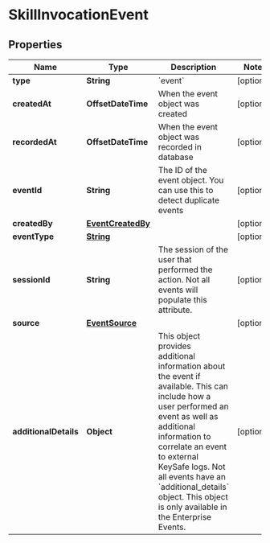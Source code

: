 

# SkillInvocationEvent


## Properties

| Name | Type | Description | Notes |
|------------ | ------------- | ------------- | -------------|
|**type** | **String** | &#x60;event&#x60; |  [optional] |
|**createdAt** | **OffsetDateTime** | When the event object was created |  [optional] |
|**recordedAt** | **OffsetDateTime** | When the event object was recorded in database |  [optional] |
|**eventId** | **String** | The ID of the event object. You can use this to detect duplicate events |  [optional] |
|**createdBy** | [**EventCreatedBy**](EventCreatedBy.md) |  |  [optional] |
|**eventType** | [**String**](String.md) |  |  [optional] |
|**sessionId** | **String** | The session of the user that performed the action. Not all events will populate this attribute. |  [optional] |
|**source** | [**EventSource**](EventSource.md) |  |  [optional] |
|**additionalDetails** | **Object** | This object provides additional information about the event if available.  This can include how a user performed an event as well as additional information to correlate an event to external KeySafe logs. Not all events have an &#x60;additional_details&#x60; object.  This object is only available in the Enterprise Events. |  [optional] |



